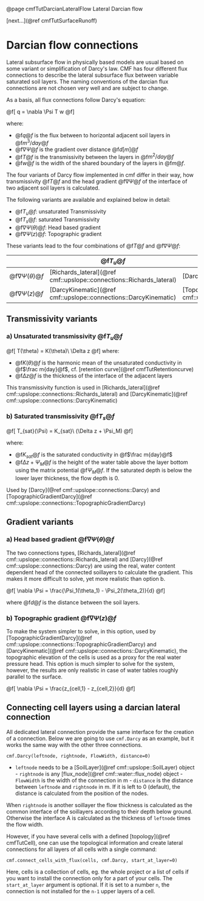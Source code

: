 @page cmfTutDarcianLateralFlow Lateral Darcian flow 

 [next...](@ref cmfTutSurfaceRunoff)

# Darcian flow connections

Lateral subsurface flow in physically based models are usual based on
some variant or simplification of Darcy's law. CMF has four different
flux connections to describe the lateral subsurface flux between
variable saturated soil layers. The naming conventions of the darcian
flux connections are not chosen very well and are subject to change.

As a basis, all flux connections follow Darcy's equation:


@f[
 q = \nabla \Psi T w 
@f]

where: 

- @f$q@f$ is the flux between to horizontal adjacent soil layers in @f$m^3/day@f$ 
- @f$\nabla \Psi@f$ is the gradient over distance @f$d [m]@f$ 
- @f$T@f$ is the transmissivity between the layers in @f$m^2/day@f$ 
- @f$w@f$ is the width of the shared boundary of the layers in @f$m@f$.

The four variants of Darcy flow implemented in cmf differ in their way,
how transmissivity @f$T@f$ and the head gradient @f$\nabla \Psi@f$
of the interface of two adjacent soil layers is calculated.

The following variants are available and explained below in detail:

- @f$T_u@f$: unsaturated Transmissivity
- @f$T_s@f$: saturated Transmissivity 
- @f$\nabla\Psi(\theta)@f$: Head based gradient
- @f$\nabla\Psi(z)@f$: Topographic gradient 

These variants lead to the four combinations of @f$T@f$ and @f$\nabla\Psi@f$:

|                          | @f$T_u@f$ | @f$T_s@f$ | 
| ------------------------ | --------- | --------- |
| @f$\nabla\Psi(\theta)@f$ | [Richards_lateral](@ref cmf::upslope::connections::Richards_lateral) | [Darcy](@ref cmf::upslope::connections::Darcy) | 
| @f$\nabla\Psi(z)@f$      | [DarcyKinematic](@ref cmf::upslope::connections::DarcyKinematic) | [TopographicGradientDarcy](@ref cmf::upslope::connections::TopographicGradientDarcy) |

## Transmissivity variants

### a) Unsaturated transmissivity @f$T_u@f$
@f[
T(\theta) = K(\theta)\ \Delta z
@f]
where: 

- @f$K(\theta)@f$ is the harmonic mean of the unsaturated
conductivity in @f$\frac m{day}@f$, cf. [retention curve](@ref cmfTutRetentioncurve) 
- @f$\Delta z@f$ is the thickness of the interface of the adjacent layers

This transmissivity function is used in
[Richards_lateral](@ref cmf::upslope::connections::Richards_lateral) and 
[DarcyKinematic](@ref cmf::upslope::connections::DarcyKinematic)

### b) Saturated transmissivity @f$T_s@f$

@f[
 T_{sat}(\Psi) = K_{sat}\  (\Delta z + \Psi_M)
@f]

where: 
- @f$K_{sat}@f$ is the saturated conductivity in @f$\frac m{day}@f$ 
- @f$\Delta z + \Psi_M@f$ is the height of the water table
above the layer bottom using the matrix potential @f$\Psi_M@f$. If the
saturated depth is below the lower layer thickness, the flow depth is 0.

Used by
[Darcy](@ref cmf::upslope::connections::Darcy) and
[TopographicGradientDarcy](@ref cmf::upslope::connections::TopographicGradientDarcy)

## Gradient variants

### a) Head based gradient  @f$\nabla \Psi(\theta)@f$

The two connections types,
[Richards_lateral](@ref cmf::upslope::connections::Richards_lateral)
and [Darcy](@ref cmf::upslope::connections::Darcy) are using the real,
water content dependent head of the connected soillayers to calculate the
gradient. This makes it more difficult to solve, yet more realistic
than option b.


@f[
 \nabla \Psi = \frac{\Psi_1(\theta_1) - \Psi_2(\theta_2)}{d} 
@f]

where @f$d@f$ is the distance between the soil layers.

### b) Topographic gradient  @f$\nabla \Psi(z)@f$

To make the system simpler to solve, in this option, used by
[TopographicGradientDarcy](@ref cmf::upslope::connections::TopographicGradientDarcy)
and [DarcyKinematic](@ref cmf::upslope::connections::DarcyKinematic),
the topographic elevation of the cells is used as a proxy for the real
water pressure head. This option is much simpler to solve for the
system, however, the results are only realistic in case of water tables
roughly parallel to the surface.


@f[
 \nabla \Psi = \frac{z_{cell,1} - z_{cell,2}}{d} 
@f]

## Connecting cell layers using a darcian lateral connection

All dedicated lateral connection provide the same interface for the
creation of a connection. Below we are going to use `cmf.Darcy` as an
example, but it works the same way with the other three connections.

~~~~~~~~~~~~~{.py}
cmf.Darcy(leftnode, rightnode, FlowWidth, distance=0)
~~~~~~~~~~~~~

- `leftnode` needs to be a
[SoilLayer](@ref cmf::upslope::SoilLayer) object - `rightnode` is
any [flux_node](@ref cmf::water::flux_node) object - `FlowWidth` is
the width of the connection in m - `distance` is the distance between
`leftnode` and `rightnode` in m. If it is left to 0 (default), the
distance is calculated from the position of the nodes.

When `rightnode` is another soillayer the flow thickness is calculated
as the common interface of the soillayers according to their depth below
ground. Otherwise the interface A is calculated as the thickness of
`leftnode` times the flow width.

However, if you have several cells with a defined [topology](@ref cmfTutCell),
one can use the topological information and create lateral connections for all 
layers of all cells with a single command:

~~~~~~~~~~~~~{.py}
cmf.connect_cells_with_flux(cells, cmf.Darcy, start_at_layer=0)
~~~~~~~~~~~~~

Here, cells is a collection of cells, eg. the whole project or a list of
cells if you want to install the connection only for a part of your
cells. The `start_at_layer` argument is optional. If it is set to a
number `n`, the connection is not installed for the `n-1` upper
layers of a cell.


